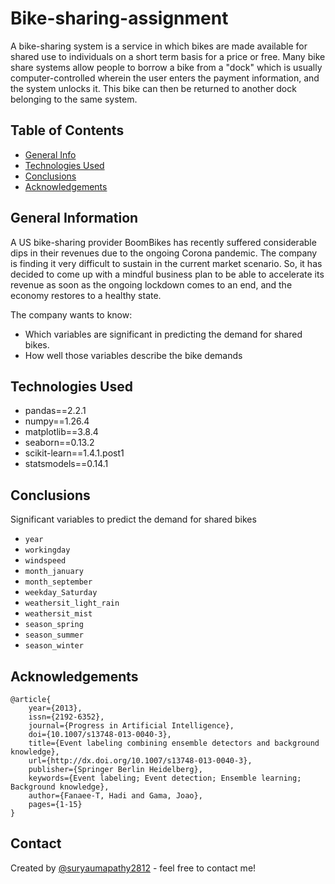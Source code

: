 # Bike-sharing-assignment

A bike-sharing system is a service in which bikes are made available for shared use to individuals on a short term basis for a price or free. Many bike share systems allow people to borrow a bike from a "dock" which is usually computer-controlled wherein the user enters the payment information, and the system unlocks it. This bike can then be returned to another dock belonging to the same system.


## Table of Contents
* [General Info](#general-information)
* [Technologies Used](#technologies-used)
* [Conclusions](#conclusions)
* [Acknowledgements](#acknowledgements)

<!-- You can include any other section that is pertinent to your problem -->

## General Information

A US bike-sharing provider BoomBikes has recently suffered considerable dips in their revenues due to the ongoing Corona pandemic. The company is finding it very difficult to sustain in the current market scenario. So, it has decided to come up with a mindful business plan to be able to accelerate its revenue as soon as the ongoing lockdown comes to an end, and the economy restores to a healthy state.

The company wants to know:
- Which variables are significant in predicting the demand for shared bikes.
- How well those variables describe the bike demands

<!-- You don't have to answer all the questions - just the ones relevant to your project. -->

## Technologies Used

- pandas==2.2.1
- numpy==1.26.4
- matplotlib==3.8.4
- seaborn==0.13.2
- scikit-learn==1.4.1.post1
- statsmodels==0.14.1


<!-- As the libraries versions keep on changing, it is recommended to mention the version of library used in this project -->


## Conclusions

Significant variables to predict the demand for shared bikes
- `year`
- `workingday`
- `windspeed`
- `month_january`
- `month_september`
- `weekday_Saturday`
- `weathersit_light_rain`
- `weathersit_mist`
- `season_spring`
- `season_summer` 
- `season_winter`



## Acknowledgements
```
@article{
	year={2013},
	issn={2192-6352},
	journal={Progress in Artificial Intelligence},
	doi={10.1007/s13748-013-0040-3},
	title={Event labeling combining ensemble detectors and background knowledge},
	url={http://dx.doi.org/10.1007/s13748-013-0040-3},
	publisher={Springer Berlin Heidelberg},
	keywords={Event labeling; Event detection; Ensemble learning; Background knowledge},
	author={Fanaee-T, Hadi and Gama, Joao},
	pages={1-15}
}
```

## Contact
Created by [@suryaumapathy2812](https://github.com/suryaumapathy2812) - feel free to contact me!